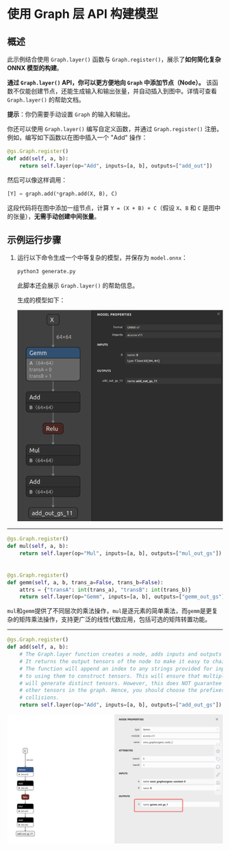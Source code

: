 

# 使用 Graph 层 API 构建模型

## 概述

此示例结合使用 `Graph.layer()` 函数与 `Graph.register()`，展示了**如何简化复杂 ONNX 模型的构建**。

**通过 `Graph.layer()` API，你可以更方便地向 `Graph` 中添加节点（Node）。** 该函数不仅能创建节点，还能生成输入和输出张量，并自动插入到图中。详情可查看 `Graph.layer()` 的帮助文档。

**提示**：你仍需要手动设置 `Graph` 的输入和输出。

你还可以使用 `Graph.layer()` 编写自定义函数，并通过 `Graph.register()` 注册。例如，编写如下函数以在图中插入一个 "Add" 操作：
```python
@gs.Graph.register()
def add(self, a, b):
    return self.layer(op="Add", inputs=[a, b], outputs=["add_out"])
```

然后可以像这样调用：
```python
[Y] = graph.add(*graph.add(X, B), C)
```

这段代码将在图中添加一组节点，计算 `Y = (X + B) + C`（假设 `X`、`B` 和 `C` 是图中的张量），**无需手动创建中间张量**。

## 示例运行步骤

1. 运行以下命令生成一个中等复杂的模型，并保存为 `model.onnx`：
    ```bash
    python3 generate.py
    ```

    此脚本还会展示 `Graph.layer()` 的帮助信息。

    生成的模型如下：

    ![../resources/07_model.onnx.png](../resources/07_model.onnx.png)

---

```py
@gs.Graph.register()
def mul(self, a, b):
    return self.layer(op="Mul", inputs=[a, b], outputs=["mul_out_gs"])


@gs.Graph.register()
def gemm(self, a, b, trans_a=False, trans_b=False):
    attrs = {"transA": int(trans_a), "transB": int(trans_b)}
    return self.layer(op="Gemm", inputs=[a, b], outputs=["gemm_out_gs"], attrs=attrs)
```

`mul`和`gemm`提供了不同层次的乘法操作，`mul`是逐元素的简单乘法，而`gemm`是更复杂的矩阵乘法操作，支持更广泛的线性代数应用，包括可选的矩阵转置功能。

---

```python
@gs.Graph.register()
def add(self, a, b):
    # The Graph.layer function creates a node, adds inputs and outputs to it, and finally adds it to the graph.
    # It returns the output tensors of the node to make it easy to chain.
    # The function will append an index to any strings provided for inputs/outputs prior
    # to using them to construct tensors. This will ensure that multiple calls to the layer() function
    # will generate distinct tensors. However, this does NOT guarantee that there will be no overlap with
    # other tensors in the graph. Hence, you should choose the prefixes to minimize the possibility of
    # collisions.
    return self.layer(op="Add", inputs=[a, b], outputs=["add_out_gs"])
```

![image-20240209140441896](./assets/image-20240209140441896.png)
